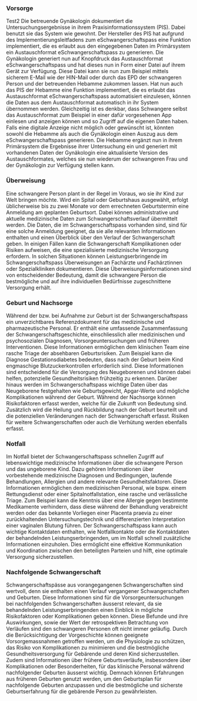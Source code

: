 ### Vorsorge
Test2
Die betreuende Gynäkologin dokumentiert die Untersuchungsergebnisse in ihrem Praxisinformationssystem (PIS). Dabei benutzt sie das System wie gewohnt. Der Hersteller des PIS hat aufgrund des Implementierungsleitfadens zum eSchwangerschaftspass eine Funktion implementiert, die es erlaubt aus den eingegebenen Daten im Primärsystem ein Austauschformat eSchwangerschaftspass zu generieren. Die Gynäkologin generiert nun auf 
Knopfdruck das Austauschformat eSchwangerschaftspass und hat dieses nun in Form einer Datei auf ihrem Gerät zur Verfügung. Diese Datei kann sie nun zum Beispiel mittels sicherem E-Mail wie der HIN-Mail oder durch 
das EPD der schwangeren Person und der betreuenden Hebamme zukommen lassen. Hat nun auch das PIS der Hebamme eine Funktion implementiert, die es erlaubt das Austauschformat eSchwangerschaftspass automatisiert einzulesen, können die Daten aus dem Austauschformat automatisch in ihr System übernommen werden. Gleichzeitig ist es denkbar, dass Schwangere selbst das Austauschformat zum Beispiel in einer dafür vorgesehenen App einlesen und anzeigen können und so Zugriff auf die eigenen Daten haben. Falls eine digitale Anzeige nicht möglich oder gewünscht ist, könnten sowohl die Hebamme als auch die Gynäkologin einen Auszug aus 
dem eSchwangerschaftspass generieren. Die Hebamme ergänzt nun in ihrem Primärsystem die Ergebnisse ihrer Untersuchung ein und generiert mit vorhandenen Daten der Gynäkologin eine aktualisierte Version des Austauschformates, welches sie nun wiederum der schwangeren Frau und der Gynäkologin zur Verfügung stellen kann.

### Überweisung
Eine schwangere Person plant in der Regel im Voraus, wo sie ihr Kind zur Welt bringen möchte. Wird ein Spital oder Geburtshaus ausgewählt, erfolgt üblicherweise bis zu zwei Monate vor dem errechneten Geburtstermin eine 
Anmeldung am geplanten Geburtsort. Dabei können administrative und aktuelle medizinische Daten zum Schwangerschaftsverlauf übermittelt werden. Die Daten, die im Schwangerschaftspass vorhanden sind, sind für eine solche Anmeldung geeignet, da sie alle relevanten Informationen enthalten
und einen Überblick über den Verlauf der Schwangerschaft geben.
In einigen Fällen kann die Schwangerschaft Komplikationen oder Risiken aufweisen, die eine spezialisierte medizinische Versorgung erfordern. In solchen Situationen können Leistungserbringende im Schwangerschaftspass Überweisungen an Fachärzte und Fachärztinnen oder Spezialkliniken dokumentieren. Diese Überweisungsinformationen sind von entscheidender Bedeutung, damit die schwangere Person die bestmögliche
und auf ihre individuellen Bedürfnisse zugeschnittene Versorgung erhält.

### Geburt und Nachsorge
Während der bzw. bei Aufnahme zur Geburt ist der Schwangerschaftspass ein unverzichtbares Referenzdokument für das medizinische und pharmazeutische Personal. Er enthält eine umfassende Zusammenfassung der Schwangerschaftsgeschichte, einschliesslich aller medizinischen und psychosozialen Diagnosen, Vorsorgeuntersuchungen und früheren Interventionen. Diese Informationen ermöglichen dem klinischen Team eine rasche Triage der absehbaren Geburtsrisiken. Zum Beispiel kann die Diagnose Gestationsdiabetes bedeuten, dass nach der Geburt beim Kind engmaschige Blutzuckerkontrollen erforderlich sind. Diese Informationen sind entscheidend für die Versorgung des Neugeborenen und können dabei helfen, potenzielle Gesundheitsrisiken frühzeitig zu erkennen. Darüber hinaus werden im Schwangerschaftspass wichtige Daten über das Neugeborene festgehalten wie Geburtsgewicht, Apgar-Werte und mögliche Komplikationen 
während der Geburt.
Während der Nachsorge können Risikofaktoren erfasst werden, welche für 
die Zukunft von Bedeutung sind. Zusätzlich wird die Heilung und Rückbildung nach der Geburt beurteilt und die potenziellen Veränderungen nach der Schwangerschaft erfasst. Risiken für weitere Schwangerschaften oder 
auch die Verhütung werden ebenfalls erfasst.

### Notfall
Im Notfall bietet der Schwangerschaftspass schnellen Zugriff auf lebenswichtige medizinische Informationen über die schwangere Person und das ungeborene Kind. Dazu gehören Informationen über vorbestehende medizinische Diagnosen und Bedingungen, laufende Behandlungen, Allergien und andere relevante Gesundheitsfaktoren. Diese Informationen ermöglichen dem medizinischen Personal, wie bspw. einem Rettungsdienst oder einer Spitalnotfallstation, eine rasche und verlässliche Triage. Zum Beispiel kann die Kenntnis über eine Allergie gegen bestimmte Medikamente verhindern, dass diese während der Behandlung verabreicht werden oder das 
bekannte Vorliegen einer Placenta praevia zu einer zurückhaltenden Untersuchungstechnik und differenzierten Interpretation einer vaginalen Blutung führen. Der Schwangerschaftspass kann auch wichtige Kontaktdaten enthalten, wie Notfallkontakte oder die Kontaktdaten der behandelnden Leistungserbringenden, um im Notfall schnell zusätzliche Informationen einzuholen. Dies ermöglicht eine effektive Kommunikation und Koordination zwischen den beteiligten Parteien und hilft, eine optimale Versorgung sicherzustellen.

### Nachfolgende Schwangerschaft
Schwangerschaftspässe aus vorangegangenen Schwangerschaften sind wertvoll, denn sie enthalten einen Verlauf vergangener Schwangerschaften und Geburten. Diese Informationen sind für die Vorsorgeuntersuchungen 
bei nachfolgenden Schwangerschaften äusserst relevant, da sie behandelnden Leistungserbringenden einen Einblick in mögliche Risikofaktoren oder Komplikationen geben können. Diese Befunde und ihre Auswirkungen, sowie der Wert der retrospektiven Betrachtung von Verläufen sind den schwangeren Personen oft nicht immer geläufig. Durch die Berücksichtigung der Vorgeschichte können geeignete Vorsorgemassnahmen getroffen werden, um die Physiologie zu schützen, das Risiko von Komplikationen zu minimieren und die bestmögliche Gesundheitsversorgung für Gebärende und deren Kind sicherzustellen. Zudem sind Informationen über frühere Geburtsverläufe, insbesondere über Komplikationen oder Besonderheiten, für das klinische Personal während nachfolgender Geburten äusserst wichtig. Demnach können Erfahrungen aus früheren Geburten genutzt werden, um den Geburtsplan für nachfolgende Geburten anzupassen und die bestmögliche und sicherste Geburtserfahrung für die gebärende Person zu gewährleisten.
